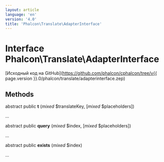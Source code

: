 ```yaml
---
layout: article
language: 'en'
version: '4.0'
title: 'Phalcon\Translate\AdapterInterface'
---
```

# Interface **Phalcon\Translate\AdapterInterface**

[Исходный код на GitHub](https://github.com/phalcon/cphalcon/tree/v{{ page.version }}.0/phalcon/translate/adapterinterface.zep)

## Methods

abstract public **t** (*mixed* $translateKey, [*mixed* $placeholders])

...

abstract public **query** (*mixed* $index, [*mixed* $placeholders])

...

abstract public **exists** (*mixed* $index)

...